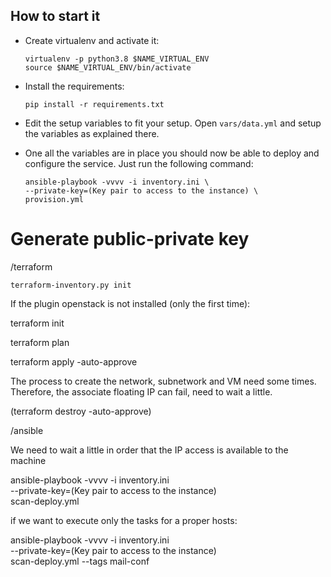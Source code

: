 ## How to start it

* Create virtualenv and activate it:

      virtualenv -p python3.8 $NAME_VIRTUAL_ENV
      source $NAME_VIRTUAL_ENV/bin/activate

* Install the requirements:

      pip install -r requirements.txt

* Edit the setup variables to fit your setup. Open `vars/data.yml` and setup
  the variables as explained there.

* One all the variables are in place you should now be able to deploy and
  configure the service. Just run the following command:

      ansible-playbook -vvvv -i inventory.ini \
      --private-key=(Key pair to access to the instance) \
      provision.yml


# Generate public-private key
/terraform

    terraform-inventory.py init

If the plugin openstack is not installed (only the first time):

terraform init

terraform plan

terraform apply -auto-approve  

The process to create the network, subnetwork and VM need some times. 
Therefore, the associate floating IP can fail, need to wait a little.

(terraform destroy -auto-approve)

/ansible

We need to wait a little in order that the IP access is available to the
machine

ansible-playbook -vvvv -i inventory.ini \
--private-key=(Key pair to access to the instance) \
scan-deploy.yml

if we want to execute only the tasks for a proper hosts:

ansible-playbook -vvvv -i inventory.ini \
--private-key=(Key pair to access to the instance) \
scan-deploy.yml --tags mail-conf